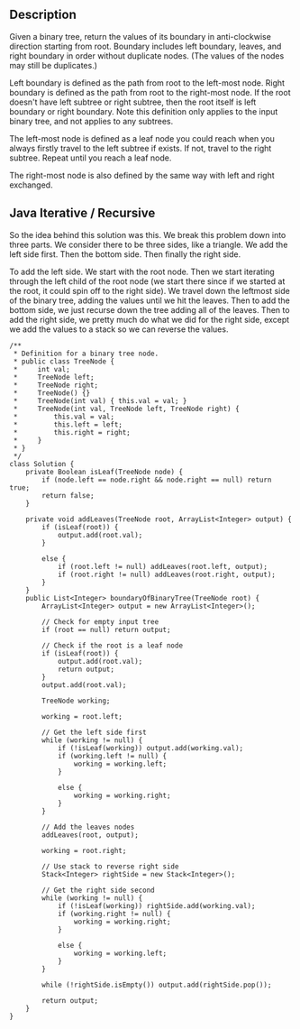 ## Description

Given a binary tree, return the values of its boundary in anti-clockwise direction starting from root. Boundary includes left boundary, leaves, and right boundary in order without duplicate nodes.  (The values of the nodes may still be duplicates.)

Left boundary is defined as the path from root to the left-most node. Right boundary is defined as the path from root to the right-most node. If the root doesn't have left subtree or right subtree, then the root itself is left boundary or right boundary. Note this definition only applies to the input binary tree, and not applies to any subtrees.

The left-most node is defined as a leaf node you could reach when you always firstly travel to the left subtree if exists. If not, travel to the right subtree. Repeat until you reach a leaf node.

The right-most node is also defined by the same way with left and right exchanged.

## Java Iterative / Recursive

So the idea behind this solution was this. We break this problem down into three parts. We consider there to be three sides, like a triangle. We add the left side first. Then the bottom side. Then finally the right side.

To add the left side. We start with the root node. Then we start iterating through the left child of the root node (we start there since if we started at the root, it could spin off to the right side). We travel down the leftmost side of the binary tree, adding the values until we hit the leaves. Then to add the bottom side, we just recurse down the tree adding all of the leaves. Then to add the right side, we pretty much do what we did for the right side, except we add the values to a stack so we can reverse the values.

```
/**
 * Definition for a binary tree node.
 * public class TreeNode {
 *     int val;
 *     TreeNode left;
 *     TreeNode right;
 *     TreeNode() {}
 *     TreeNode(int val) { this.val = val; }
 *     TreeNode(int val, TreeNode left, TreeNode right) {
 *         this.val = val;
 *         this.left = left;
 *         this.right = right;
 *     }
 * }
 */
class Solution {
    private Boolean isLeaf(TreeNode node) {
        if (node.left == node.right && node.right == null) return true;
        return false;
    }
    
    private void addLeaves(TreeNode root, ArrayList<Integer> output) {
        if (isLeaf(root)) {
            output.add(root.val);
        }
        
        else {
            if (root.left != null) addLeaves(root.left, output);
            if (root.right != null) addLeaves(root.right, output);
        }
    }
    public List<Integer> boundaryOfBinaryTree(TreeNode root) {
        ArrayList<Integer> output = new ArrayList<Integer>();
        
        // Check for empty input tree
        if (root == null) return output;
        
        // Check if the root is a leaf node
        if (isLeaf(root)) {
            output.add(root.val);
            return output;
        }
        output.add(root.val);
        
        TreeNode working;
        
        working = root.left;
        
        // Get the left side first
        while (working != null) {
            if (!isLeaf(working)) output.add(working.val);
            if (working.left != null) {
                working = working.left;
            }
            
            else {
                working = working.right;
            }
        }
        
        // Add the leaves nodes
        addLeaves(root, output);
        
        working = root.right;
        
        // Use stack to reverse right side
        Stack<Integer> rightSide = new Stack<Integer>();
        
        // Get the right side second
        while (working != null) {
            if (!isLeaf(working)) rightSide.add(working.val);
            if (working.right != null) {
                working = working.right;
            }
            
            else {
                working = working.left;
            }
        }        
        
        while (!rightSide.isEmpty()) output.add(rightSide.pop());
        
        return output;
    }
}
```
```
